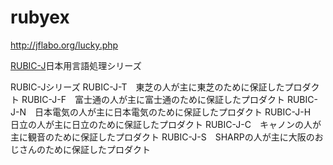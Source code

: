 # rubyex
http://jflabo.org/lucky.php

[RUBIC-J](るびっくじぇい)日本用言語処理シリーズ

RUBIC-Jシリーズ
RUBIC-J-T　東芝の人が主に東芝のために保証したプロダクト
RUBIC-J-F　富士通の人が主に富士通のために保証したプロダクト
RUBIC-J-N　日本電気の人が主に日本電気のために保証したプロダクト
RUBIC-J-H　日立の人が主に日立のために保証したプロダクト
RUBIC-J-C　キャノンの人が主に観音のために保証したプロダクト
RUBIC-J-S　SHARPの人が主に大阪のおじさんのために保証したプロダクト
